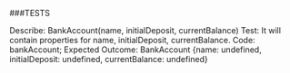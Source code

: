 
###TESTS

Describe: BankAccount(name, initialDeposit, currentBalance)
Test: It will contain properties for name, initialDeposit, currentBalance.
Code: bankAccount;
Expected Outcome: BankAccount {name: undefined, initialDeposit: undefined, currentBalance: undefined}